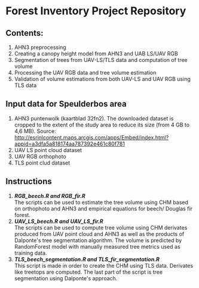 # Forest Inventory Project Repository

## Contents:
1. AHN3 preprocessing
2. Creating a canopy height model from AHN3 and UAB LS/UAV RGB
3. Segmentation of trees from UAV-LS/TLS data and computation of tree volume
4. Processing the UAV RGB data and tree volume estimation
5. Validation of volume estimations from both UAV-LS and UAV RGB using TLS data

## Input data for Speulderbos area
1. AHN3 puntenwolk (kaartblad 32fn2). The downloaded dataset is cropped to the extent of the study area to reduce its size (from 4 GB to 4,6 MB). Source: http://esrinlcontent.maps.arcgis.com/apps/Embed/index.html?appid=a3dfa5a818174aa787392e461c80f781 
2. UAV LS point cloud dataset
3. UAV RGB orthophoto
4. TLS point clud dataset

## Instructions
1. ***RGB_beech.R and RGB_fir.R***   
The scripts can be used to estimate the tree volume using CHM based on orthophoto and AHN3 and empirical equations for beech/ Douglas fir forest.
2. ***UAV_LS_beech.R and UAV_LS_fir.R***   
The scripts can be used to compute tree volume using CHM derivates produced from UAV point cloud and AHN3 as well as the products of Dalponte's tree segmentation algorithm. The volume is predicted by RandomForest model with manually measured tree metrics used as training data.
3. ***TLS_beech_segmentation.R and TLS_fir_segmentation.R***  
This script is made in order to create the CHM using TLS data. Derivates like treetops are computed. The last part of the script is tree segmentation using Dalponte's approach.
